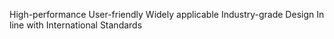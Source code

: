 High-performance
User-friendly
Widely applicable
Industry-grade Design
In line with International Standards
